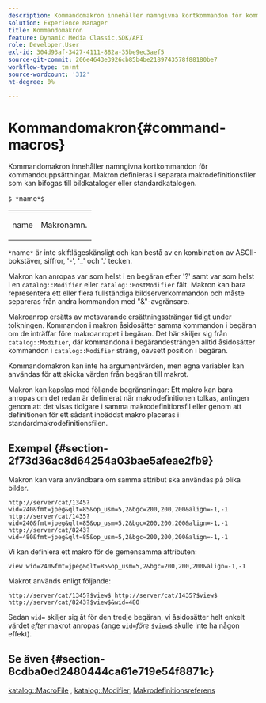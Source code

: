 ```yaml
---
description: Kommandomakron innehåller namngivna kortkommandon för kommandouppsättningar. Makron definieras i separata makrodefinitionsfiler som kan bifogas till bildkataloger eller standardkatalogen.
solution: Experience Manager
title: Kommandomakron
feature: Dynamic Media Classic,SDK/API
role: Developer,User
exl-id: 304d93af-3427-4111-882a-35be9ec3aef5
source-git-commit: 206e4643e3926cb85b4be2189743578f88180be7
workflow-type: tm+mt
source-wordcount: '312'
ht-degree: 0%

---
```


# Kommandomakron{#command-macros}

Kommandomakron innehåller namngivna kortkommandon för kommandouppsättningar. Makron definieras i separata makrodefinitionsfiler som kan bifogas till bildkataloger eller standardkatalogen.

`$ *`name`*$`

<table id="simpletable_A03541622C354F60B5F304B999C4EF8E"> 
 <tr class="strow"> 
  <td class="stentry"> <p><span class="codeph"> <span class="varname"> name</span></span> </p> </td> 
  <td class="stentry"> <p>Makronamn. </p></td> 
 </tr> 
</table>

`*`name`*` är inte skiftlägeskänsligt och kan bestå av en kombination av ASCII-bokstäver, siffror, &#39;-&#39;, &#39;_&#39; och &#39;.&#39; tecken.

Makron kan anropas var som helst i en begäran efter &#39;?&#39; samt var som helst i en `catalog::Modifier` eller `catalog::PostModifier` fält. Makron kan bara representera ett eller flera fullständiga bildserverkommandon och måste separeras från andra kommandon med &quot;&amp;&quot;-avgränsare.

Makroanrop ersätts av motsvarande ersättningssträngar tidigt under tolkningen. Kommandon i makron åsidosätter samma kommandon i begäran om de inträffar före makroanropet i begäran. Det här skiljer sig från `catalog::Modifier`, där kommandona i begärandesträngen alltid åsidosätter kommandon i `catalog::Modifier` sträng, oavsett position i begäran.

Kommandomakron kan inte ha argumentvärden, men egna variabler kan användas för att skicka värden från begäran till makrot.

Makron kan kapslas med följande begränsningar: Ett makro kan bara anropas om det redan är definierat när makrodefinitionen tolkas, antingen genom att det visas tidigare i samma makrodefinitionsfil eller genom att definitionen för ett sådant inbäddat makro placeras i standardmakrodefinitionsfilen.

## Exempel {#section-2f73d36ac8d64254a03bae5afeae2fb9}

Makron kan vara användbara om samma attribut ska användas på olika bilder.

`http://server/cat/1345?wid=240&fmt=jpeg&qlt=85&op_usm=5,2&bgc=200,200,200&align=-1,-1 http://server/cat/1435?wid=240&fmt=jpeg&qlt=85&op_usm=5,2&bgc=200,200,200&align=-1,-1 http://server/cat/8243?wid=480&fmt=jpeg&qlt=85&op_usm=5,2&bgc=200,200,200&align=-1,-1`

Vi kan definiera ett makro för de gemensamma attributen:

`view wid=240&fmt=jpeg&qlt=85&op_usm=5,2&bgc=200,200,200&align=-1,-1`

Makrot används enligt följande:

`http://server/cat/1345?$view$ http://server/cat/1435?$view$ http://server/cat/8243?$view$&wid=480`

Sedan `wid=` skiljer sig åt för den tredje begäran, vi åsidosätter helt enkelt värdet *efter* makrot anropas (ange `wid=`*före* `$view$` skulle inte ha någon effekt).

## Se även {#section-8cdba0ed2480444ca61e719e54f8871c}

[katalog::MacroFile](../../../../../is-api/image-catalog/image-serving-api-ref/c-image-catalog-reference/c-attributes-reference/r-macrofile.md#reference-f91d717b3847458ca0f1fe95387554a2) , [katalog::Modifier](/help/aem-is-ir-api/is-api/image-catalog/image-serving-api-ref/c-image-catalog-reference/c-image-svg-data-reference/c-image-data-reference/r-modifier-cat.md), [Makrodefinitionsreferens](../../../../../is-api/image-catalog/image-serving-api-ref/c-image-catalog-reference/c-macro-definition-reference/c-macro-definition-reference.md#concept-5ec73f7636c1496fba1e94094e694e79)
